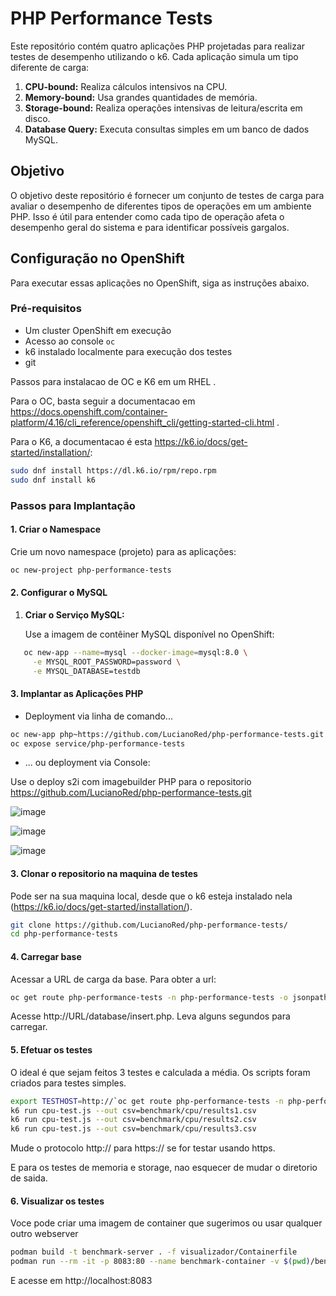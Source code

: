 # PHP Performance Tests

Este repositório contém quatro aplicações PHP projetadas para realizar testes de desempenho utilizando o k6. Cada aplicação simula um tipo diferente de carga:

1. **CPU-bound:** Realiza cálculos intensivos na CPU.
2. **Memory-bound:** Usa grandes quantidades de memória.
3. **Storage-bound:** Realiza operações intensivas de leitura/escrita em disco.
4. **Database Query:** Executa consultas simples em um banco de dados MySQL.

## Objetivo

O objetivo deste repositório é fornecer um conjunto de testes de carga para avaliar o desempenho de diferentes tipos de operações em um ambiente PHP. Isso é útil para entender como cada tipo de operação afeta o desempenho geral do sistema e para identificar possíveis gargalos.

## Configuração no OpenShift

Para executar essas aplicações no OpenShift, siga as instruções abaixo.

### Pré-requisitos

- Um cluster OpenShift em execução
- Acesso ao console `oc`
- k6 instalado localmente para execução dos testes
- git 

Passos para instalacao de OC e K6 em um RHEL .

Para o OC, basta seguir a documentacao em https://docs.openshift.com/container-platform/4.16/cli_reference/openshift_cli/getting-started-cli.html .

Para o K6, a documentacao é esta https://k6.io/docs/get-started/installation/: 

```bash
sudo dnf install https://dl.k6.io/rpm/repo.rpm
sudo dnf install k6
```

### Passos para Implantação

#### 1. Criar o Namespace

Crie um novo namespace (projeto) para as aplicações:

```bash
oc new-project php-performance-tests
```
#### 2. Configurar o MySQL

1. **Criar o Serviço MySQL:**

   Use a imagem de contêiner MySQL disponível no OpenShift:

```bash
   oc new-app --name=mysql --docker-image=mysql:8.0 \
     -e MYSQL_ROOT_PASSWORD=password \
     -e MYSQL_DATABASE=testdb
```
#### 3. Implantar as Aplicações PHP

- Deployment via linha de comando...
```bash
oc new-app php~https://github.com/LucianoRed/php-performance-tests.git
oc expose service/php-performance-tests
```

- ... ou deployment via Console:

Use o deploy s2i com imagebuilder PHP para o repositorio https://github.com/LucianoRed/php-performance-tests.git

![image](https://github.com/user-attachments/assets/6c94ab4c-9de0-4302-8376-d8495f534097)

![image](https://github.com/user-attachments/assets/bcd61ac7-7b24-437f-bcf2-13c43271f6ce)

![image](https://github.com/user-attachments/assets/ec6264a7-db0f-4d9f-b750-b6e3f38ed615)

#### 3. Clonar o repositorio na maquina de testes

Pode ser na sua maquina local, desde que o k6 esteja instalado nela (https://k6.io/docs/get-started/installation/).
```bash
git clone https://github.com/LucianoRed/php-performance-tests/
cd php-performance-tests
```

#### 4. Carregar base

Acessar a URL de carga da base. Para obter a url:

```bash
oc get route php-performance-tests -n php-performance-tests -o jsonpath='{.spec.host}'
```
Acesse http://URL/database/insert.php. Leva alguns segundos para carregar. 

#### 5. Efetuar os testes

O ideal é que sejam feitos 3 testes e calculada a média. Os scripts foram criados para testes simples. 

```bash
export TESTHOST=http://`oc get route php-performance-tests -n php-performance-tests -o jsonpath='{.spec.host}'`
k6 run cpu-test.js --out csv=benchmark/cpu/results1.csv
k6 run cpu-test.js --out csv=benchmark/cpu/results2.csv
k6 run cpu-test.js --out csv=benchmark/cpu/results3.csv
```
   
Mude o protocolo http:// para https:// se for testar usando https.

E para os testes de memoria e storage, nao esquecer de mudar o diretorio de saida.

#### 6. Visualizar os testes

Voce pode criar uma imagem de container que sugerimos ou usar qualquer outro webserver

```bash
podman build -t benchmark-server . -f visualizador/Containerfile
podman run --rm -it -p 8083:80 --name benchmark-container -v $(pwd)/benchmark:/usr/share/nginx/html benchmark-server
```
E acesse em http://localhost:8083

